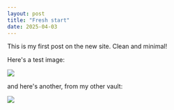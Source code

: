 ```yaml
---
layout: post
title: "Fresh start"
date: 2025-04-03
---
```


This is my first post on the new site. Clean and minimal!

Here's a test image:

![](dogtown.png)

and here's another, from my other vault:

![](multi_color_2d_reconstructions_train%2022.png)

